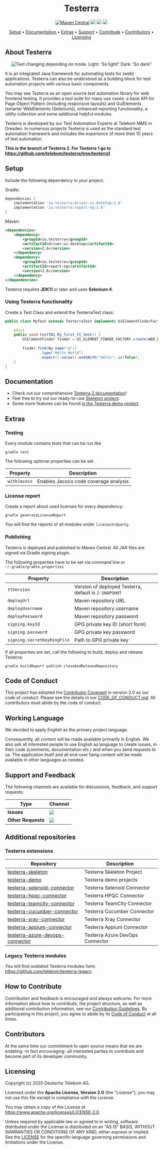 <h1 align="center">
    Testerra
</h1>



<p align="center">
    <a href="https://mvnrepository.com/artifact/io.testerra" title="MavenCentral"><img alt="Maven Central" src="https://img.shields.io/maven-central/v/io.testerra/core/2?label=Maven%20Central"></a>
    <a href="/../../commits/" title="Last Commit"><img src="https://img.shields.io/github/last-commit/telekom/testerra?style=flat"></a>
    <a href="/../../issues" title="Open Issues"><img src="https://img.shields.io/github/issues/telekom/testerra?style=flat"></a>
    <a href="./LICENSE" title="License"><img src="https://img.shields.io/badge/License-Apache%202.0-green.svg?style=flat"></a>
</p>

<p align="center">
  <a href="#setup">Setup</a> •
  <a href="#documentation">Documentation</a> •
  <a href="#extras">Extras</a> •
  <a href="#support-and-feedback">Support</a> •
  <a href="#how-to-contribute">Contribute</a> •
  <a href="#contributors">Contributors</a> •
  <a href="#licensing">Licensing</a>
</p>

## About Testerra

<p align="center">
    <picture>
        <source media="(prefers-color-scheme: light)" srcset="./docs/src/images/s_Testerra_Logo_0256px.png">
        <img alt="Text changing depending on mode. Light: 'So light!' Dark: 'So dark!'" src="./docs/src/images/w_Testerra_Logo_0256px.png">
    </picture>
</p>

It is an integrated Java framework for automating tests for (web) applications. Testerra can also be understood as a building block for test automation projects with various basic components.

You may see Testerra as an open source test automation library for web frontend testing. It provides a tool suite for many use cases: a base API for Page Object Pattern (including responsive layouts) and GuiElements (smarter WebElements (Selenium)), enhanced reporting functionality, a utility collection and some additional helpful modules.

Testerra is developed by our Test Automation Experts at Telekom MMS in Dresden. In numerous projects Testerra is used as the standard test automation framework and includes the experience of more then 10 years of test automation.

**This is the branch of Testerra 2. For Testerra 1 go to https://github.com/telekom/testerra/tree/testerra1** 

## Setup

Include the following dependency in your project.

Gradle:
```groovy
dependencies {
    implementation 'io.testerra:driver-ui-desktop:2.6'
    implementation 'io.testerra:report-ng:2.6'
}
```

Maven:
```xml
<dependencies>
    <dependency>
        <groupId>io.testerra</groupId>
        <artifactId>driver-ui-desktop</artifactId>
        <version>2.6</version>
    </dependency>
    <dependency>
        <groupId>io.testerra</groupId>
        <artifactId>report-ng</artifactId>
        <version>2.6</version>
    </dependency>
</dependencies>
```

Testerra requires **JDK11** or later and uses **Selenium 4**.

### Using Testerra functionality

Create a Test Class and extend the TesterraTest class:

````java
public class MyTest extends TesterraTest implements UiElementFinderFactoryProvider, WebDriverManagerProvider {
    
    @Test
    public void testT01_My_first_tt_test() {
        UiElementFinder finder = UI_ELEMENT_FINDER_FACTORY.create(WEB_DRIVER_MANAGER.getWebDriver());
        
        finder.find(By.name("q"))
                .type("Hello World")
                .expect().value().endsWith("Hello").is(false);
    }
}
````

## Documentation

* Check out our comprehensive [Testerra 2 documentation](https://docs.testerra.io/testerra/2-latest/index.html)!
* Feel free to try out our ready-to-use [Skeleton project][testerra-skeleton].
* Some more features can be found [in the Testerra demo project][testerra-demo].

## Extras

### Testing

Every module contains tests that can be run like
```shell
gradle test
```

The following optional properties can be set.

| Property                      | Description                                           |
| ----------------------------- | ----------------------------------------------------- |
| `withJacoco`                   | Enables Jacoco code coverage analysis |

### License report

Create a report about used licenses for every dependency:

``gradle generateLicenseReport``

You will find the reports of all modules under  ``license3rdparty``.

### Publishing

Testerra is deployed and published to Maven Central. All JAR files are signed via Gradle signing plugin.

The following properties have to be set via command line or ``~/.gradle/gradle.properties``

| Property                      | Description                                           |
| ----------------------------- | ----------------------------------------------------- |
| `ttVersion`                   | Version of deployed Testerra, default is `2-SNAPSHOT` |
| `deployUrl`                   | Maven repository URL                                  |
| `deployUsername`              | Maven repository username                             |
| `deployPassword`              | Maven repository password                             |
| `signing.keyId`               | GPG private key ID (short form)                       |
| `signing.password`            | GPG private key password                              |
| `signing.secretKeyRingFile`   | Path to GPG private key                               |

If all properties are set, call the following to build, deploy and release Testerra:
````shell
gradle buildReport publish closeAndReleaseRepository
````

## Code of Conduct

This project has adopted the [Contributor Covenant](https://www.contributor-covenant.org/) in version 2.0 as our code of conduct. Please see the details in our [CODE_OF_CONDUCT.md](CODE_OF_CONDUCT.md). All contributors must abide by the code of conduct.

## Working Language

We decided to apply _English_ as the primary project language.  

Consequently, all content will be made available primarily in English. We also ask all interested people to use English as language to create issues, in their code (comments, documentation etc.) and when you send requests to us. The application itself and all end-user faing content will be made available in other languages as needed.


## Support and Feedback
The following channels are available for discussions, feedback, and support requests:

| Type                     | Channel                                                |
| ------------------------ | ------------------------------------------------------ |
| **Issues**   | <a href="https://github.com/telekom/testerra/issues/new/choose" title="Issues"><img src="https://img.shields.io/github/issues/telekom/testerra?style=flat"></a> |
| **Other Requests**    | <a href="mailto:testerra@t-systems-mms.com" title="Email us"><img src="https://img.shields.io/badge/email-Testerra%20team-green?logo=mail.ru&style=flat-square&logoColor=white"></a>   |

## Additional repositories

### Testerra extensions

| Repository                        | Description                     |
|-----------------------------------|---------------------------------|
| [testerra-skeleton]               | Testerra Skeleton Project       |
| [testerra-demo]                   | Testerra demo projects          |
| [testerra-selenoid-connector]     | Testerra Selenoid Connector     |
| [testerra-hpqc-connector]         | Testerra HPQC Connector         |
| [testerra-teamcity-connector]     | Testerra TeamCity Connector     |
| [testerra-cucumber-connector]     | Testerra Cucumber Connector     |
| [testerra-xray-connector]         | Testerra Xray Connector         |
| [testerra-appium-connector]       | Testerra Appium Connector       |
| [testerra-azure-devops-connector] | Testerra Azure DevOps Connector |

[testerra]: https://github.com/telekom/testerra
[testerra-skeleton]: https://github.com/telekom/testerra-skeleton
[testerra-demo]: https://github.com/telekom-mms/testerra-demo
[testerra-selenoid-connector]: https://github.com/telekom/testerra-selenoid-connector
[testerra-hpqc-connector]: https://github.com/telekom/testerra-hpqc-connector
[testerra-teamcity-connector]: https://github.com/telekom/testerra-teamcity-connector
[testerra-cucumber-connector]: https://github.com/telekom/testerra-cucumber-connector
[testerra-xray-connector]: https://github.com/telekom/testerra-xray-connector
[testerra-appium-connector]: https://github.com/telekom/testerra-appium-connector
[testerra-azure-devops-connector]: https://github.com/telekom/testerra-azure-devops-connector

### Legacy Testerra modules

You will find outdated Testerra modules here: https://github.com/telekom/testerra-legacy

## How to Contribute

Contribution and feedback is encouraged and always welcome. For more information about how to contribute, the project structure, as well as additional contribution information, see our [Contribution Guidelines](./CONTRIBUTING.md). By participating in this project, you agree to abide by its [Code of Conduct](./CODE_OF_CONDUCT.md) at all times.

## Contributors

At the same time our commitment to open source means that we are enabling -in fact encouraging- all interested parties to contribute and become part of its developer community.

## Licensing

Copyright (c) 2020 Deutsche Telekom AG.

Licensed under the **Apache License, Version 2.0** (the "License"); you may not use this file except in compliance with the License.

You may obtain a copy of the License at https://www.apache.org/licenses/LICENSE-2.0.

Unless required by applicable law or agreed to in writing, software distributed under the License is distributed on an "AS IS" BASIS, WITHOUT WARRANTIES OR CONDITIONS OF ANY KIND, either express or implied. See the [LICENSE](./LICENSE) for the specific language governing permissions and limitations under the License.
